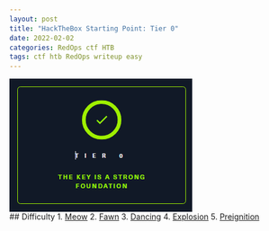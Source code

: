```yaml
---
layout: post
title: "HackTheBox Starting Point: Tier 0"
date: 2022-02-02
categories: RedOps ctf HTB
tags: ctf htb RedOps writeup easy
---
```

<img src='/assets/img/ctf/htb/sp/tier0/tier0.PNG' style='display:block;' >
## Difficulty
1. <a href='https://opfor-haunter.github.io/posts/HTB-SP-T0-Meow/'>Meow</a>
2. <a href='https://opfor-haunter.github.io/posts/HTB-SP-T0-Fawn/'>Fawn</a>
3. <a href='https://opfor-haunter.github.io/posts/HTB-SP-T0-Dancing'>Dancing</a>
4. <a href='https://opfor-haunter.github.io/posts/HTB-SP-T0-Explosion'>Explosion</a>
5. <a href='https://opfor-haunter.github.io/posts/HTB-SP-T0-Preignition'>Preignition</a>

